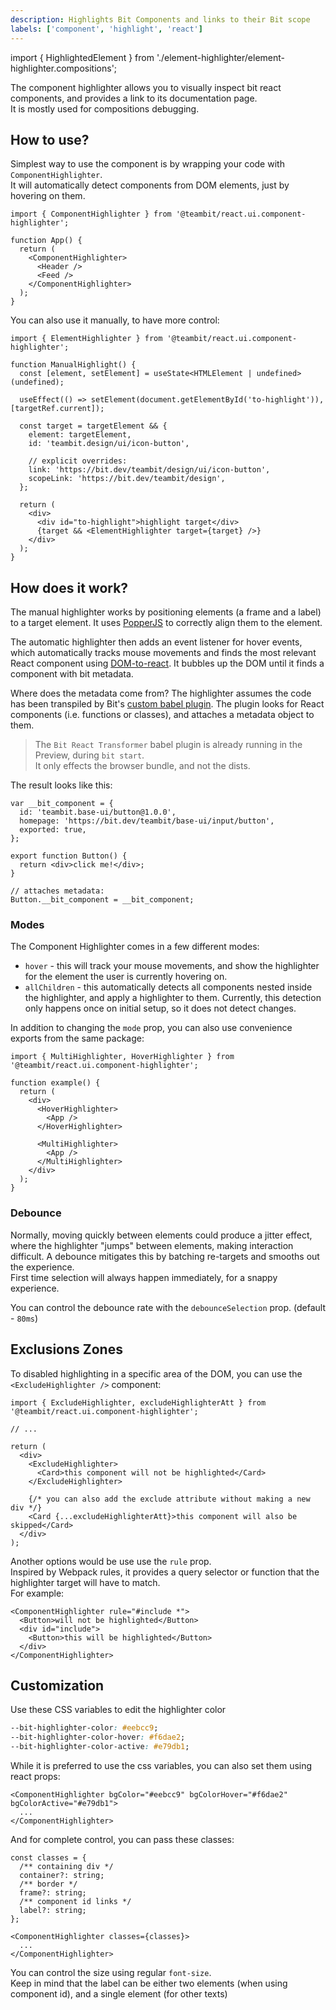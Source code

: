 ```yaml
---
description: Highlights Bit Components and links to their Bit scope
labels: ['component', 'highlight', 'react']
---
```


import { HighlightedElement } from './element-highlighter/element-highlighter.compositions';

The component highlighter allows you to visually inspect bit react components, and provides a link to its documentation page.  
It is mostly used for compositions debugging.

<HighlightedElement />

## How to use?

Simplest way to use the component is by wrapping your code with `ComponentHighlighter`.  
It will automatically detect components from DOM elements, just by hovering on them.

```tsx
import { ComponentHighlighter } from '@teambit/react.ui.component-highlighter';

function App() {
  return (
    <ComponentHighlighter>
      <Header />
      <Feed />
    </ComponentHighlighter>
  );
}
```

You can also use it manually, to have more control:

```tsx
import { ElementHighlighter } from '@teambit/react.ui.component-highlighter';

function ManualHighlight() {
  const [element, setElement] = useState<HTMLElement | undefined>(undefined);

  useEffect(() => setElement(document.getElementById('to-highlight')), [targetRef.current]);

  const target = targetElement && {
    element: targetElement,
    id: 'teambit.design/ui/icon-button',

    // explicit overrides:
    link: 'https://bit.dev/teambit/design/ui/icon-button',
    scopeLink: 'https://bit.dev/teambit/design',
  };

  return (
    <div>
      <div id="to-highlight">highlight target</div>
      {target && <ElementHighlighter target={target} />}
    </div>
  );
}
```

## How does it work?

The manual highlighter works by positioning elements (a frame and a label) to a target element. It uses [PopperJS](https://popper.js.org/) to correctly align them to the element.

The automatic highlighter then adds an event listener for hover events, which automatically tracks mouse movements and finds the most relevant React component using [DOM-to-react](https://bit.dev/teambit/react/modules/dom-to-react). It bubbles up the DOM until it finds a component with bit metadata.

Where does the metadata come from? The highlighter assumes the code has been transpiled by Bit's [custom babel plugin](https://bit.dev/teambit/react/babel/bit-react-transformer). The plugin looks for React components (i.e. functions or classes), and attaches a metadata object to them.

> The `Bit React Transformer` babel plugin is already running in the Preview, during `bit start`.  
> It only effects the browser bundle, and not the dists.

The result looks like this:

```tsx
var __bit_component = {
  id: 'teambit.base-ui/button@1.0.0',
  homepage: 'https://bit.dev/teambit/base-ui/input/button',
  exported: true,
};

export function Button() {
  return <div>click me!</div>;
}

// attaches metadata:
Button.__bit_component = __bit_component;
```

### Modes

The Component Highlighter comes in a few different modes:

- `hover` - this will track your mouse movements, and show the highlighter for the element the user is currently hovering on.
- `allChildren` - this automatically detects all components nested inside the highlighter, and apply a highlighter to them. Currently, this detection only happens once on initial setup, so it does not detect changes.

In addition to changing the `mode` prop, you can also use convenience exports from the same package:

```tsx
import { MultiHighlighter, HoverHighlighter } from '@teambit/react.ui.component-highlighter';

function example() {
  return (
    <div>
      <HoverHighlighter>
        <App />
      </HoverHighlighter>

      <MultiHighlighter>
        <App />
      </MultiHighlighter>
    </div>
  );
}
```

### Debounce

Normally, moving quickly between elements could produce a jitter effect, where the highlighter "jumps" between elements, making interaction difficult.
A debounce mitigates this by batching re-targets and smooths out the experience.  
First time selection will always happen immediately, for a snappy experience.

You can control the debounce rate with the `debounceSelection` prop. (default - `80ms`)

## Exclusions Zones

To disabled highlighting in a specific area of the DOM, you can use the `<ExcludeHighlighter />` component:

```tsx
import { ExcludeHighlighter, excludeHighlighterAtt } from '@teambit/react.ui.component-highlighter';

// ...

return (
  <div>
    <ExcludeHighlighter>
      <Card>this component will not be highlighted</Card>
    </ExcludeHighlighter>

    {/* you can also add the exclude attribute without making a new div */}
    <Card {...excludeHighlighterAtt}>this component will also be skipped</Card>
  </div>
);
```

Another options would be use use the `rule` prop.  
Inspired by Webpack rules, it provides a query selector or function that the highlighter target will have to match.  
For example:

```tsx
<ComponentHighlighter rule="#include *">
  <Button>will not be highlighted</Button>
  <div id="include">
    <Button>this will be highlighted</Button>
  </div>
</ComponentHighlighter>
```

## Customization

Use these CSS variables to edit the highlighter color

```css
--bit-highlighter-color: #eebcc9;
--bit-highlighter-color-hover: #f6dae2;
--bit-highlighter-color-active: #e79db1;
```

While it is preferred to use the css variables, you can also set them using react props:

```tsx
<ComponentHighlighter bgColor="#eebcc9" bgColorHover="#f6dae2" bgColorActive="#e79db1">
  ...
</ComponentHighlighter>
```

And for complete control, you can pass these classes:

```tsx
const classes = {
  /** containing div */
  container?: string;
  /** border */
  frame?: string;
  /** component id links */
  label?: string;
};

<ComponentHighlighter classes={classes}>
  ...
</ComponentHighlighter>
```

You can control the size using regular `font-size`.  
Keep in mind that the label can be either two elements (when using component id), and a single element (for other texts)
